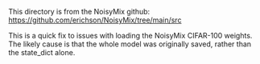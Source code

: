 This directory is from the NoisyMix github: https://github.com/erichson/NoisyMix/tree/main/src

This is a quick fix to issues with loading the NoisyMix CIFAR-100 weights. The likely cause is that the whole model was originally saved, rather than the state_dict alone.